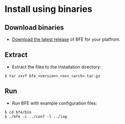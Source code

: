 # Install using binaries

## Download binaries

- [Download the latest release](https://github.com/baidu/bfe/releases) of BFE for your platfrom.

## Extract

- Extract the files to the installation directory:

```
$ tar zxvf bfe_<version>_<os>_<arch>.tar.gz
```

## Run

- Run BFE with example configuration files:

```
$ cd bfe/bin
$ ./bfe -c ../conf -l ../log
```
